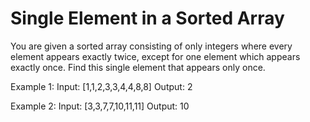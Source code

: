 # Single Element in a Sorted Array

You are given a sorted array consisting of only integers where every element appears exactly twice, except for one element which appears exactly once. Find this single element that appears only once.

Example 1:
Input: [1,1,2,3,3,4,4,8,8]
Output: 2

Example 2:
Input: [3,3,7,7,10,11,11]
Output: 10
